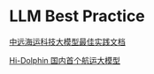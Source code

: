 # LLM Best Practice

[中远海运科技大模型最佳实践文档](https://cosco-tech.github.io/llm-best-practice/)

[Hi-Dolphin 国内首个航运大模型](https://hidolphin.myvessel.cn/#/aBoutUs)

